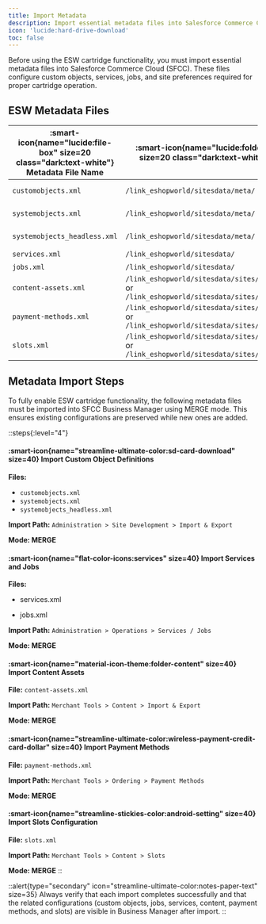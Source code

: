 ```yaml
---
title: Import Metadata
description: Import essential metadata files into Salesforce Commerce Cloud (SFCC)
icon: 'lucide:hard-drive-download'
toc: false
---
```


Before using the ESW cartridge functionality, you must import essential metadata files into Salesforce Commerce Cloud (SFCC). These files configure custom objects, services, jobs, and site preferences required for proper cartridge operation.

## ESW Metadata Files

| :smart-icon{name="lucide:file-box" size=20 class="dark:text-white"} **Metadata File Name** | :smart-icon{name="lucide:folder-open" size=20 class="dark:text-white"} **Path** | :smart-icon{name="lucide:file-text" size=20 class="dark:text-white"} **Description** |
|---|---|---|
| `customobjects.xml` | `/link_eshopworld/sitesdata/meta/` | ESW custom objects for SG, SFRA, Headless |
| `systemobjects.xml` | `/link_eshopworld/sitesdata/meta/` | ESW system objects for SG, SFRA, Headless |
| `systemobjects_headless.xml` | `/link_eshopworld/sitesdata/meta/` | ESW system objects for Headless |
| `services.xml` | `/link_eshopworld/sitesdata/` | ESW services |
| `jobs.xml` | `/link_eshopworld/sitesdata/` | ESW jobs |
| `content-assets.xml` | `/link_eshopworld/sitesdata/sites/SiteGenesis`<br>or<br>`/link_eshopworld/sitesdata/sites/RefArch` | ESW content assets |
| `payment-methods.xml` | `/link_eshopworld/sitesdata/sites/SiteGenesis`<br>or<br>`/link_eshopworld/sitesdata/sites/RefArch` | ESW payment methods |
| `slots.xml` | `/link_eshopworld/sitesdata/sites/SiteGenesis`<br>or<br>`/link_eshopworld/sitesdata/sites/RefArch` | ESW slots |


## Metadata Import Steps

To fully enable ESW cartridge functionality, the following metadata files must be imported into SFCC Business Manager using MERGE mode. This ensures existing configurations are preserved while new ones are added.

::steps{:level="4"}
  #### :smart-icon{name="streamline-ultimate-color:sd-card-download" size=40}  Import Custom Object Definitions

  **Files:**
   - `customobjects.xml`
   - `systemobjects.xml`
   - `systemobjects_headless.xml`

  **Import Path:** `Administration > Site Development > Import & Export`

   **Mode: MERGE**


  #### :smart-icon{name="flat-color-icons:services" size=40}  Import Services and Jobs
  
  **Files:**

  - services.xml

  - jobs.xml

  **Import Path:** `Administration > Operations > Services / Jobs`

  **Mode: MERGE**

  #### :smart-icon{name="material-icon-theme:folder-content" size=40}  Import Content Assets

  **File:** `content-assets.xml`

  **Import Path:** `Merchant Tools > Content > Import & Export`

  **Mode: MERGE**

  #### :smart-icon{name="streamline-ultimate-color:wireless-payment-credit-card-dollar" size=40} Import Payment Methods

  **File:** `payment-methods.xml`

  **Import Path:** `Merchant Tools > Ordering > Payment Methods`

  **Mode: MERGE**

  #### :smart-icon{name="streamline-stickies-color:android-setting" size=40} Import Slots Configuration

  **File:** `slots.xml`

  **Import Path:** `Merchant Tools > Content > Slots`

  **Mode: MERGE**
::

::alert{type="secondary" icon="streamline-ultimate-color:notes-paper-text" size=35}
  Always verify that each import completes successfully and that the related configurations (custom objects, jobs, services, content, payment methods, and slots) are visible in Business Manager after import.
::